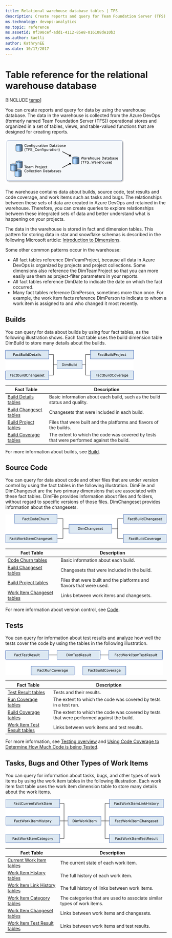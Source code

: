 ```yaml
---
title: Relational warehouse database tables | TFS
description: Create reports and query for Team Foundation Server (TFS) data 
ms.technology: devops-analytics 
ms.topic: reference
ms.assetid: 0f398cef-add1-4112-85e8-016108de10b3
ms.author: kaelli
author: KathrynEE
ms.date: 10/17/2017
---
```


# Table reference for the relational warehouse database

[!INCLUDE [temp](../includes/tfs-report-platform-version.md)]

You can create reports and query for data by using the warehouse database. The data in the warehouse is collected from the Azure DevOps (formerly named Team Foundation Server (TFS)) operational stores and organized in a set of tables, views, and table-valued functions that are designed for creating reports.  
  
 ![Team Foundation Warehouse](media/teamproj_warehouse.png "TeamProj_Warehouse")  
  
 The warehouse contains data about builds, source code, test results and code coverage, and work items such as tasks and bugs. The relationships between these sets of data are created in Azure DevOps and retained in the warehouse. Therefore, you can create queries to explore relationships between these integrated sets of data and better understand what is happening on your projects.  
  
  
 The data in the warehouse is stored in fact and dimension tables. This pattern for storing data in star and snowflake schemas is described in the following Microsoft article: [Introduction to Dimensions](/analysis-services/multidimensional-models-olap-logical-dimension-objects/dimensions-introduction).  
  
Some other common patterns occur in the warehouse:  
- All fact tables reference DimTeamProject, because all data in Azure DevOps is organized by projects and project collections. Some dimensions also reference the DimTeamProject so that you can more easily use them as project-filter parameters in your reports.
- All fact tables reference DimDate to indicate the date on which the fact occurred.  
- Many fact tables reference DimPerson, sometimes more than once. For example, the work item facts reference DimPerson to indicate to whom a work item is assigned to and who changed it most recently.  

<a name="Builds"></a>

## Builds  

You can query for data about builds by using four fact tables, as the following illustration shows. Each fact table uses the build dimension table DimBuild to store many details about the builds.  
  
![Build Fact Tables](media/teamproj_buildfacts.png "TeamProj_BuildFacts")  
  
|Fact Table|Description|  
|----------------|-----------------|  
|[Build Details tables](table-reference-build-details.md)|Basic information about each build, such as the build status and quality.|  
|[Build Changeset tables](table-reference-build-changeset.md)|Changesets that were included in each build.|  
|[Build Project tables](table-reference-build-project.md)|Files that were built and the platforms and flavors of the builds.|  
|[Build Coverage tables](table-reference-build-coverage.md)|The extent to which the code was covered by tests that were performed against the build.|  
  
For more information about builds, see [Build](../../pipelines/overview.md).  

<a name="SourceCode"></a>

## Source Code  

You can query for data about code and other files that are under version control by using the fact tables in the following illustration. DimFile and DimChangeset are the two primary dimensions that are associated with these fact tables. DimFile provides information about files and folders, without regard to specific versions of those files. DimChangeset provides information about the changesets.  
  
![Fact Tables about Source Code](media/teamproj_codefacts.png "TeamProj_CodeFacts")  
  
|Fact Table|Description|  
|----------------|-----------------|  
|[Code Churn tables](table-reference-code-churn.md)|Basic information about each build.|  
|[Build Changeset tables](table-reference-build-changeset.md)|Changesets that were included in the build.|  
|[Build Project tables](table-reference-build-project.md)|Files that were built and the platforms and flavors that were used.|  
|[Work Item Changeset tables](work-item-changeset-tables.md)|Links between work items and changesets.|  
  
For more information about version control, see [Code](../../repos/tfvc/index.yml).  
 
<a name="TestResults"></a>
 
## Tests  

You can query for information about test results and analyze how well the tests cover the code by using the tables in the following illustration.  
  
![Fact Tables for Tests](media/teamproj_testfacts.png "TeamProj_TestFacts")  

|Fact Table|Description|  
|----------------|-----------------|  
|[Test Result tables](test-result-tables.md)|Tests and their results.|  
|[Run Coverage tables](run-coverage-tables.md)|The extent to which the code was covered by tests in a test run.|  
|[Build Coverage tables](table-reference-build-coverage.md)|The extent to which the code was covered by tests that were performed against the build.|  
|[Work Item Test Result tables](work-item-test-result-tables.md)|Links between work items and test results.|  
  
 For more information, see [Testing overview](../../test/index.yml) and [Using Code Coverage to Determine How Much Code is being Tested](/visualstudio/test/using-code-coverage-to-determine-how-much-code-is-being-tested). 
  
<a name="WorkItems"></a>

## Tasks, Bugs and Other Types of Work Items  

You can query for information about tasks, bugs, and other types of work items by using the work item tables in the following illustration. Each work item fact table uses the work item dimension table to store many details about the work items.  
  
![Fact Tables for Tasks, Bugs, and Other Work Items](media/teamproj_workitemfacts.png "TeamProj_WorkItemFacts")  
  
|Fact Table|Description|  
|----------------|-----------------|  
|[Current Work Item tables](table-reference-current-work-items.md)|The current state of each work item.|  
|[Work Item History tables](work-item-history-tables.md)|The full history of each work item.|  
|[Work Item Link History tables](work-item-link-history-tables.md)|The full history of links between work items.|  
|[Work Item Category tables](work-item-category-tables.md)|The categories that are used to associate similar types of work items.|  
|[Work Item Changeset tables](work-item-changeset-tables.md)|Links between work items and changesets.|  
|[Work Item Test Result tables](work-item-test-result-tables.md)|Links between work items and test results.|  
  
